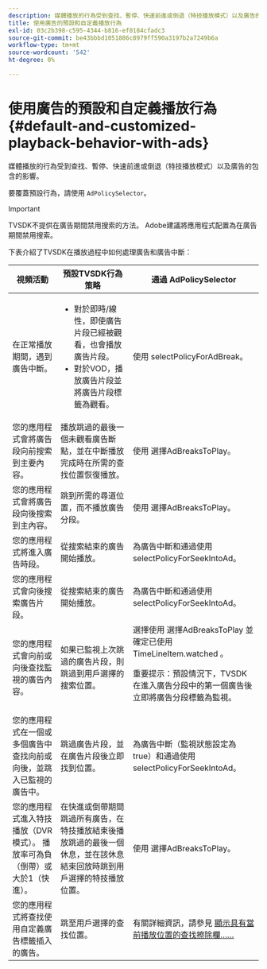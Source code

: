 ```yaml
---
description: 媒體播放的行為受到查找、暫停、快速前進或倒退（特技播放模式）以及廣告的包含的影響。
title: 使用廣告的預設和自定義播放行為
exl-id: 03c2b398-c595-4344-b816-ef0184cfadc3
source-git-commit: be43bbbd1051886c8979ff590a3197b2a7249b6a
workflow-type: tm+mt
source-wordcount: '542'
ht-degree: 0%

---
```


# 使用廣告的預設和自定義播放行為{#default-and-customized-playback-behavior-with-ads}

媒體播放的行為受到查找、暫停、快速前進或倒退（特技播放模式）以及廣告的包含的影響。

要覆蓋預設行為，請使用 `AdPolicySelector`。

>[!IMPORTANT]
>
>TVSDK不提供在廣告期間禁用搜索的方法。 Adobe建議將應用程式配置為在廣告期間禁用搜索。

下表介紹了TVSDK在播放過程中如何處理廣告和廣告中斷：

<table id="table_466538B1C2A646B89EB4F9AA111203BE"> 
 <thead> 
  <tr> 
   <th colname="col1" class="entry"> 視頻活動 </th> 
   <th colname="col2" class="entry"> 預設TVSDK行為策略 </th> 
   <th colname="col3" class="entry">通過 <span class="codeph"> AdPolicySelector</span> </th> 
  </tr>
 </thead>
 <tbody> 
  <tr> 
   <td colname="col1"> 在正常播放期間，遇到廣告中斷。 </td> 
   <td colname="col2"> 
    <ul id="ul_10D2638676EA4ADDA718E61BD4FDC1D2"> 
     <li id="li_D5CC30F063934C738971E2E8AF00C137"> 對於即時/線性，即使廣告片段已經被觀看，也會播放廣告片段。 </li> 
     <li id="li_D962C0938DA74186AE99D117E5A74E38">對於VOD，播放廣告片段並將廣告片段標籤為觀看。 </li> 
    </ul> </td> 
   <td colname="col3">使用 <span class="codeph"> selectPolicyForAdBreak</span>。 </td> 
  </tr> 
  <tr> 
   <td colname="col1"> 您的應用程式會將廣告段向前搜索到主要內容。 </td> 
   <td colname="col2"> 播放跳過的最後一個未觀看廣告斷點，並在中斷播放完成時在所需的查找位置恢復播放。 </td> 
   <td colname="col3">使用 <span class="codeph"> 選擇AdBreaksToPlay</span>。 </td> 
  </tr> 
  <tr> 
   <td colname="col1"> 您的應用程式會將廣告段向後搜索到主內容。 </td> 
   <td colname="col2"> 跳到所需的尋道位置，而不播放廣告分段。 </td> 
   <td colname="col3">使用 <span class="codeph"> 選擇AdBreaksToPlay</span>。 </td> 
  </tr> 
  <tr> 
   <td colname="col1"> 您的應用程式將進入廣告時段。 </td> 
   <td colname="col2"> 從搜索結束的廣告開始播放。 </td> 
   <td colname="col3">為廣告中斷和通過使用 <span class="codeph"> selectPolicyForSeekIntoAd</span>。 </td> 
  </tr> 
  <tr> 
   <td colname="col1"> 您的應用程式會向後搜索廣告片段。 </td> 
   <td colname="col2"> 從搜索結束的廣告開始播放。 </td> 
   <td colname="col3">為廣告中斷和通過使用 <span class="codeph"> selectPolicyForSeekIntoAd</span>。 </td> 
  </tr> 
  <tr> 
   <td colname="col1"> 您的應用程式會向前或向後查找監視的廣告內容。 </td> 
   <td colname="col2"> 如果已監視上次跳過的廣告片段，則跳過到用戶選擇的搜索位置。 </td> 
   <td colname="col3">選擇使用 <span class="codeph"> 選擇AdBreaksToPlay</span> 並確定已使用 <span class="codeph"> TimeLineItem.watched</span> 。 <p>重要提示：預設情況下，TVSDK在進入廣告分段中的第一個廣告後立即將廣告分段標籤為監視。 </p> </td> 
  </tr> 
  <tr> 
   <td colname="col1"> 您的應用程式在一個或多個廣告中查找向前或向後，並跳入已監視的廣告中。 </td> 
   <td colname="col2"> 跳過廣告片段，並在廣告片段後立即找到位置。 </td> 
   <td colname="col3">為廣告中斷（監視狀態設定為true）和通過使用 <span class="codeph"> selectPolicyForSeekIntoAd</span>。 </td> 
  </tr> 
  <tr> 
   <td colname="col1"> 您的應用程式進入特技播放（DVR模式）。 播放率可為負（倒帶）或大於1（快進）。 </td> 
   <td colname="col2"> 在快進或倒帶期間跳過所有廣告，在特技播放結束後播放跳過的最後一個休息，並在該休息結束回放時跳到用戶選擇的特技播放位置。 </td> 
   <td colname="col3">使用 <span class="codeph"> 選擇AdBreaksToPlay</span>。 </td> 
  </tr> 
  <tr> 
   <td colname="col1"> 您的應用程式將查找使用自定義廣告標籤插入的廣告。 </td> 
   <td colname="col2"> 跳至用戶選擇的查找位置。 </td> 
   <td colname="col3">有關詳細資訊，請參見 <a href="../../tvsdk-1.4-for-desktop-hls/t-psdk-dhls-1.4-configure/c-psdk-dhls-1.4-ui-configure/t-psdk-dhls-1.4-ui-seek-scrub-bar-display.md" format="dita" scope="local"> 顯示具有當前播放位置的查找擦除欄……</a> </td> 
  </tr> 
 </tbody> 
</table>
